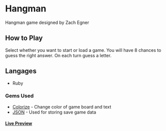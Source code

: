 # Hangman
Hangman game designed by Zach Egner

## How to Play 
Select whether you want to start or load a game.
You will have 8 chances to guess the right answer.
On each turn guess a letter.



## Langages
  - Ruby

### Gems Used
  - [Colorize](https://github.com/fazibear/colorize) - Change color of game board and text
  - [JSON](https://github.com/flori/json) - Used for storing save game data

#### [Live Preview](https://replit.com/@Kongman551/hangman-1)
